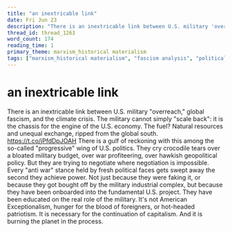 ```yaml
---
title: "an inextricable link"
date: Fri Jun 23
description: "There is an inextricable link between U.S. military 'overreach,' global fascism, and the climate crisis."
thread_id: thread_1263
word_count: 174
reading_time: 1
primary_theme: marxism_historical materialism
tags: ["marxism_historical materialism", "fascism analysis", "political economy", "covid_public health politics"]
---
```


# an inextricable link

There is an inextricable link between U.S. military "overreach," global fascism, and the climate crisis. The military cannot simply "scale back": it is the chassis for the engine of the U.S. economy. The fuel? Natural resources and unequal exchange, ripped from the global south. https://t.co/jPfdDpJOAH There is a gulf of reckoning with this among the so-called "progressive" wing of U.S. politics. They cry crocodile tears over a bloated military budget, over war profiteering, over hawkish geopolitical policy. But they are trying to negotiate where negotiation is impossible. Every "anti war" stance held by fresh political faces gets swept away the second they achieve power. Not just because they were faking it, or because they got bought off by the military industrial complex, but because they have been onboarded into the fundamental U.S. project. They have been educated on the real role of the military. It's not American Exceptionalism, hunger for the blood of foreigners, or hot-headed patriotism. It is necessary for the continuation of capitalism. And it is burning the planet in the process.